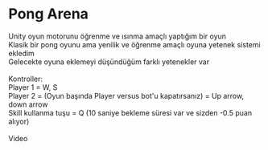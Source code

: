 # Pong Arena
Unity oyun motorunu öğrenme ve ısınma amaçlı yaptığım bir oyun <br />
Klasik bir pong oyunu ama yenilik ve öğrenme amaçlı oyuna yetenek sistemi ekledim <br />
Gelecekte oyuna eklemeyi düşündüğüm farklı yetenekler var <br />
 <br />
Kontroller: <br />
Player 1 = W, S <br />
Player 2 = (Oyun başında Player versus bot'u kapatırsanız) = Up arrow, down arrow <br />
Skill kullanma tuşu = Q (10 saniye bekleme süresi var ve sizden -0.5 puan alıyor) <br />
 <br />
Video <br />

